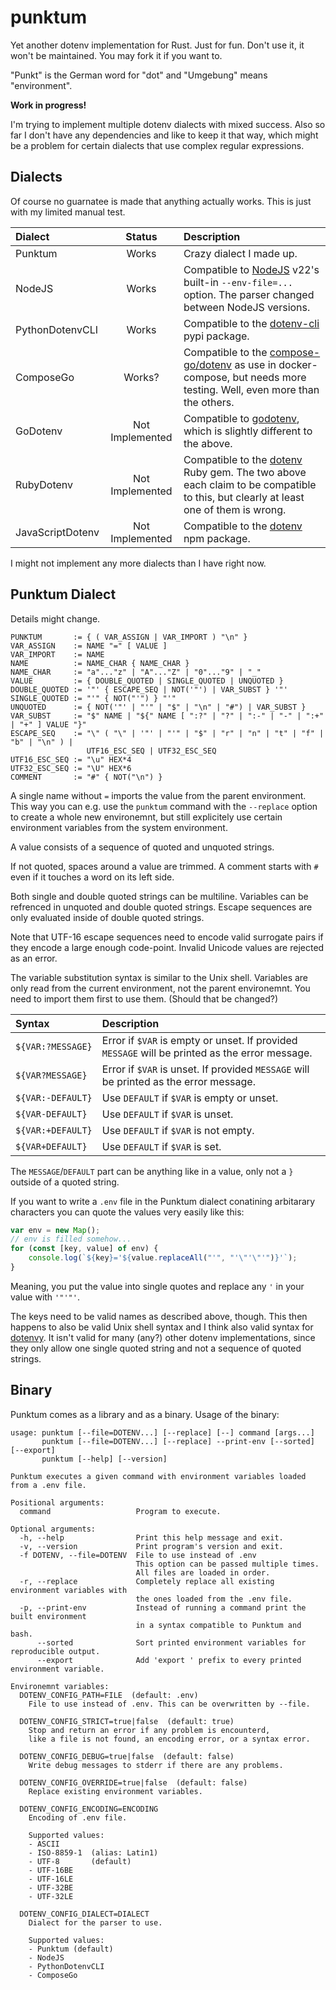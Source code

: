 punktum
=======

Yet another dotenv implementation for Rust. Just for fun. Don't use it, it
won't be maintained. You may fork it if you want to.

"Punkt" is the German word for "dot" and "Umgebung" means "environment".

**Work in progress!**

I'm trying to implement multiple dotenv dialects with mixed success. Also
so far I don't have any dependencies and like to keep it that way, which
might be a problem for certain dialects that use complex regular
expressions.

Dialects
--------

Of course no guarnatee is made that anything actually works. This is just
with my limited manual test.

| Dialect | Status | Description |
|:-|:-:|:-|
| Punktum | Works | Crazy dialect I made up. |
| NodeJS  | Works | Compatible to [NodeJS](https://nodejs.org/) v22's built-in `--env-file=...` option. The parser changed between NodeJS versions. |
| PythonDotenvCLI | Works | Compatible to the [dotenv-cli](https://github.com/venthur/dotenv-cli#readme) pypi package. |
| ComposeGo | Works? | Compatible to the [compose-go/dotenv](https://github.com/compose-spec/compose-go/tree/main/dotenv) as use in docker-compose, but needs more testing. Well, even more than the others. |
| GoDotenv | Not Implemented | Compatible to [godotenv](https://github.com/joho/godotenv), which is slightly different to the above. |
| RubyDotenv | Not Implemented | Compatible to the [dotenv](https://github.com/bkeepers/dotenv) Ruby gem. The two above each claim to be compatible to this, but clearly at least one of them is wrong. |
| JavaScriptDotenv | Not Implemented | Compatible to the [dotenv](https://github.com/motdotla/dotenv#readme) npm package. |

I might not implement any more dialects than I have right now.

Punktum Dialect
---------------

Details might change.

```plain
PUNKTUM       := { ( VAR_ASSIGN | VAR_IMPORT ) "\n" }
VAR_ASSIGN    := NAME "=" [ VALUE ]
VAR_IMPORT    := NAME
NAME          := NAME_CHAR { NAME_CHAR }
NAME_CHAR     := "a"..."z" | "A"..."Z" | "0"..."9" | "_"
VALUE         := { DOUBLE_QUOTED | SINGLE_QUOTED | UNQUOTED }
DOUBLE_QUOTED := '"' { ESCAPE_SEQ | NOT('"') | VAR_SUBST } '"'
SINGLE_QUOTED := "'" { NOT("'") } "'"
UNQUOTED      := { NOT('"' | "'" | "$" | "\n" | "#") | VAR_SUBST }
VAR_SUBST     := "$" NAME | "${" NAME [ ":?" | "?" | ":-" | "-" | ":+" | "+" ] VALUE "}"
ESCAPE_SEQ    := "\" ( "\" | '"' | "'" | "$" | "r" | "n" | "t" | "f" | "b" | "\n" ) |
                 UTF16_ESC_SEQ | UTF32_ESC_SEQ
UTF16_ESC_SEQ := "\u" HEX*4
UTF32_ESC_SEQ := "\U" HEX*6
COMMENT       := "#" { NOT("\n") }
```

A single name without `=` imports the value from the parent environment. This way
you can e.g. use the `punktum` command with the `--replace` option to create a whole
new environemnt, but still explicitely use certain environment variables from the
system environment.

A value consists of a sequence of quoted and unquoted strings.

If not quoted, spaces around a value are trimmed. A comment starts with `#` even
if it touches a word on its left side.

Both single and double quoted strings can be multiline. Variables can be refrenced
in unquoted and double quoted strings. Escape sequences are only evaluated inside
of double quoted strings.

Note that UTF-16 escape sequences need to encode valid surrogate pairs if they
encode a large enough code-point. Invalid Unicode values are rejected as an error.

The variable substitution syntax is similar to the Unix shell. Variables are only
read from the current environment, not the parent environemnt. You need to import them
first to use them. (Should that be changed?)

| Syntax | Description |
|:-|:-|
| `${VAR:?MESSAGE}` | Error if `$VAR` is empty or unset. If provided `MESSAGE` will be printed as the error message. |
| `${VAR?MESSAGE}` | Error if `$VAR` is unset. If provided `MESSAGE` will be printed as the error message. |
| `${VAR:-DEFAULT}` | Use `DEFAULT` if `$VAR` is empty or unset. |
| `${VAR-DEFAULT}` | Use `DEFAULT` if `$VAR` is unset. |
| `${VAR:+DEFAULT}` | Use `DEFAULT` if `$VAR` is not empty. |
| `${VAR+DEFAULT}` | Use `DEFAULT` if `$VAR` is set. |

The `MESSAGE`/`DEFAULT` part can be anything like in a value, only not a `}` outside
of a quoted string.

If you want to write a `.env` file in the Punktum dialect conatining arbitarary
characters you can quote the values very easily like this:

```JavaScript
var env = new Map();
// env is filled somehow...
for (const [key, value] of env) {
    console.log(`${key}='${value.replaceAll("'", "'\"'\"'")}'`);
}
```

Meaning, you put the value into single quotes and replace any `'` in your value
with `'"'"'`.

The keys need to be valid names as described above, though. This then happens to
also be valid Unix shell syntax and I think also valid syntax for
[dotenvy](https://github.com/allan2/dotenvy). It isn't valid for many (any?)
other dotenv implementations, since they only allow one single quoted string and
not a sequence of quoted strings.

Binary
------

Punktum comes as a library and as a binary. Usage of the binary:

```plain
usage: punktum [--file=DOTENV...] [--replace] [--] command [args...]
       punktum [--file=DOTENV...] [--replace] --print-env [--sorted] [--export]
       punktum [--help] [--version]

Punktum executes a given command with environment variables loaded from a .env file.

Positional arguments:
  command                   Program to execute.

Optional arguments:
  -h, --help                Print this help message and exit.
  -v, --version             Print program's version and exit.
  -f DOTENV, --file=DOTENV  File to use instead of .env
                            This option can be passed multiple times.
                            All files are loaded in order.
  -r, --replace             Completely replace all existing environment variables with
                            the ones loaded from the .env file.
  -p, --print-env           Instead of running a command print the built environment
                            in a syntax compatible to Punktum and bash.
      --sorted              Sort printed environment variables for reproducible output.
      --export              Add 'export ' prefix to every printed environment variable.

Environemnt variables:
  DOTENV_CONFIG_PATH=FILE  (default: .env)
    File to use instead of .env. This can be overwritten by --file.

  DOTENV_CONFIG_STRICT=true|false  (default: true)
    Stop and return an error if any problem is encounterd,
    like a file is not found, an encoding error, or a syntax error.

  DOTENV_CONFIG_DEBUG=true|false  (default: false)
    Write debug messages to stderr if there are any problems.

  DOTENV_CONFIG_OVERRIDE=true|false  (default: false)
    Replace existing environment variables.

  DOTENV_CONFIG_ENCODING=ENCODING
    Encoding of .env file.

    Supported values:
    - ASCII
    - ISO-8859-1  (alias: Latin1)
    - UTF-8       (default)
    - UTF-16BE
    - UTF-16LE
    - UTF-32BE
    - UTF-32LE

  DOTENV_CONFIG_DIALECT=DIALECT
    Dialect for the parser to use.

    Supported values:
    - Punktum (default)
    - NodeJS
    - PythonDotenvCLI
    - ComposeGo
```
